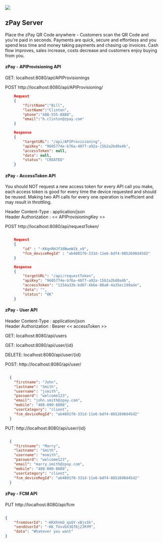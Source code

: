 
<img src="http://maggie.clientsbox.com/img/zpay.png">

## zPay Server ##
 
Place the zPay QR Code anywhere - Customers scan the QR Code and you're paid in seconds. 
Payments are quick, secure and effortless and you spend less time and money taking payments 
and chasing up invoices. Cash flow improves, sales increase, costs decrease and customers 
enjoy buying from you.

#### zPay - APIProvisioning API ####

GET: localhost:8080/api/APIProvisionings  

POST http://localhost:8080/api/APIProvisioning/

```json
    Request    
    {
        "firstName":"Bill",
        "lastName":"Clinton",
        "phone":"408-555-8888",
        "email":"b.clinton@zpay.com"
    }

    Response
    {
        "targetURL": "/api/APIProvisioning",
        "apiKey": "9605774e-b76a-48f7-a92a-15b2a2bd0a4b",
        "accessToken": null,
        "data": null,
        "status": "CREATED"
    }

```

#### zPay - AccessToken API ####
You should NOT request a new access token for every API call you make,  
each access token is good for every time the device requested and should be reused. 
Making two API calls for every one operation is inefficient and may result in throttling.

Header Content-Type  : application/json  
Header Authorization : << APIProvisioningKey >>  

POST http://localhost:8080/api/requestToken/
```json

    Request
    {
        "id" : "-KKqnRHJf38NweW1k_x9",
        "fcm_deviceRegId" : "ab4801f0-331d-11e6-bdf4-0852698d45d2"
    }

    Response
    {
        "targetURL": "/api/requestToken",
        "apiKey": "9605774e-b76a-48f7-a92a-15b2a2bd0a4b",
        "accessToken": "1154a33b-bd07-4b6e-80a8-4a35ec199ade",
        "data": "",
        "status": "OK"
    }
```


#### zPay - User API ####

Header Content-Type  : application/json  
Header Authorization : Bearer << accessToken >>

GET: localhost:8080/api/users

GET: localhost:8080/api/user/{id}

DELETE: localhost:8080/api/user/{id}

POST: http://localhost:8080/api/user/
```json

  {
    "firstname": "John",
    "lastname": "Smith",
    "username": "jsmith",
    "password": "welcome123",
    "email": "john.smith@zpay.com",
    "mobile": "408-000-8888",
    "userCategory": "client",
    "fcm_deviceRegId": "ab4801f0-331d-11e6-bdf4-0852698d45d2"
  }

```

PUT: http://localhost:8080/api/user/{id}
```json

  {
    "firstname": "Marry",
    "lastname": "Smith",
    "username": "msmith",
    "password": "welcome123",
    "email": "marry.smith@zpay.com",
    "mobile": "408-000-8888",
    "userCategory": "client",
    "fcm_deviceRegId": "ab4801f0-331d-11e6-bdf4-0852698d45d2"
  }

```

#### zPay - FCM API ####

PUT http://localhost:8080/api/fcm
```json

{
    "fromUserId": "-KKXhVmO_qxQY-xBjsSh",
    "sendUserId": "-KK_TUvvbX3Q78j2JRYM",
    "data": "Whatever you want"
}

```